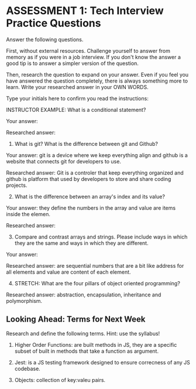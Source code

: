 # ASSESSMENT 1: Tech Interview Practice Questions

Answer the following questions.

First, without external resources. Challenge yourself to answer from memory as if you were in a job interview. If you don't know the answer a good tip is to answer a simpler version of the question.

Then, research the question to expand on your answer. Even if you feel you have answered the question completely, there is always something more to learn. Write your researched answer in your OWN WORDS.

Type your initials here to confirm you read the instructions:

INSTRUCTOR EXAMPLE: What is a conditional statement?

Your answer:

Researched answer:

1. What is git? What is the difference between git and Github?

Your answer: git is a device where we keep everything align and github is a website that connects git for developers to use.

Researched answer: Git is a controler that keep everything organized and github is platform that used by developers to store and share coding projects.


2. What is the difference between an array's index and its value?

Your answer: they define the numbers in the array and value are items inside the elemen.

Researched answer:

3. Compare and contrast arrays and strings. Please include ways in which they are the same and ways in which they are different.

Your answer:

Researched answer: are sequential numbers that are a bit like address for all elements and value are content of each element.

4. STRETCH: What are the four pillars of object oriented programming?

Researched answer: abstraction, encapsulation, inheritance and polymorphism.

## Looking Ahead: Terms for Next Week

Research and define the following terms. Hint: use the syllabus!

1. Higher Order Functions: are built methods in JS, they are a specific subset of built in methods that take a function as argument. 

2. Jest: is a JS testing framework designed to ensure correcness of any JS codebase. 

3. Objects: collection of key:valeu pairs. 
